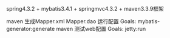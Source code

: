 spring4.3.2 + mybatis3.4.1 + springmvc4.3.2 + maven3.3.9框架

maven 生成Mapper.xml Mapper.dao 运行配置 Goals: mybatis-generator:generate
maven 测试web配置 Goals: jetty:run
